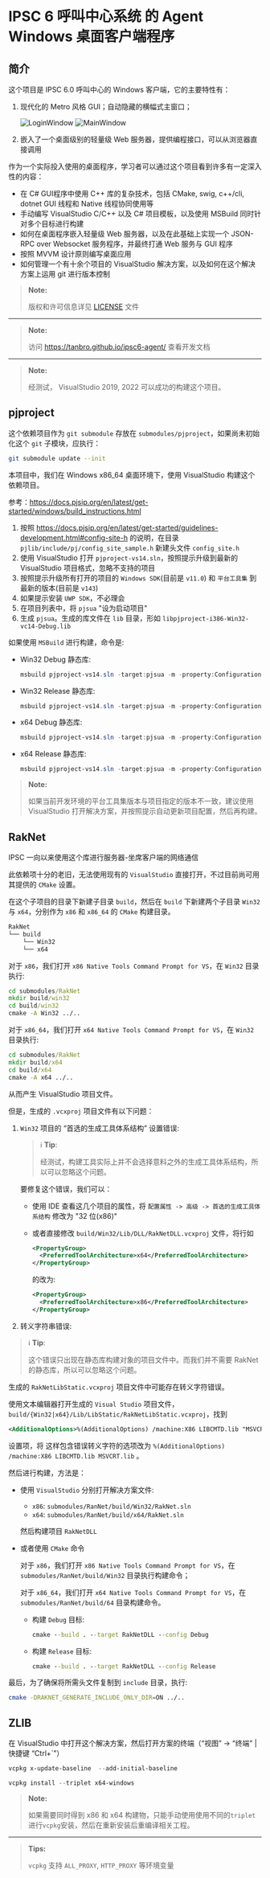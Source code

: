 # IPSC 6 呼叫中心系统 的 Agent Windows 桌面客户端程序

## 简介

这个项目是 IPSC 6.0 呼叫中心的 Windows 客户端，它的主要特性有：

1. 现代化的 Metro 风格 GUI；自动隐藏的横幅式主窗口；

   ![LoginWindow](developer-guide/src/images/LoginWindow.png)
   ![MainWindow](developer-guide/src/images/MainWindow.png)

1. 嵌入了一个桌面级别的轻量级 Web 服务器，提供编程接口，可以从浏览器直接调用

作为一个实际投入使用的桌面程序，学习者可以通过这个项目看到许多有一定深入性的内容：

- 在 C# GUI程序中使用 C++ 库的复杂技术，包括 CMake, swig, c++/cli, dotnet GUI 线程和 Native 线程协同使用等
- 手动编写 VisualStudio C/C++ 以及 C# 项目模板，以及使用 MSBuild 同时针对多个目标进行构建
- 如何在桌面程序嵌入轻量级 Web 服务器，以及在此基础上实现一个 JSON-RPC over Websocket 服务程序，并最终打通 Web 服务与 GUI 程序
- 按照 MVVM 设计原则编写桌面应用
- 如何管理一个有十余个项目的 VisualStudio 解决方案，以及如何在这个解决方案上运用 git 进行版本控制

> **Note:**
>
> 版权和许可信息详见 [LICENSE](LICENSE.txt) 文件

---

> **Note:**
>
> 访问 <https://tanbro.github.io/ipsc6-agent/> 查看开发文档

---

> **Note:**
>
> 经测试， VisualStudio 2019, 2022 可以成功的构建这个项目。

## pjproject

这个依赖项目作为 `git submodule` 存放在 `submodules/pjproject`，如果尚未初始化这个 `git` 子模块，应执行：

```sh
git submodule update --init
```

本项目中，我们在 Windows x86_64 桌面环境下，使用 VisualStudio 构建这个依赖项目。

参考：<https://docs.pjsip.org/en/latest/get-started/windows/build_instructions.html>

1. 按照 <https://docs.pjsip.org/en/latest/get-started/guidelines-development.html#config-site-h> 的说明，在目录 `pjlib/include/pj/config_site_sample.h` 新建头文件 `config_site.h`
1. 使用 VisualStudio 打开 `pjproject-vs14.sln`，按照提示升级到最新的 VisualStudio 项目格式，忽略不支持的项目
1. 按照提示升级所有打开的项目的 `Windows SDK`(目前是 `v11.0`) 和 `平台工具集` 到最新的版本(目前是 `v143`)
1. 如果提示安装 `UWP SDK`，不必理会
1. 在项目列表中，将 `pjsua` "设为启动项目"
1. 生成 `pjsua`。生成的库文件在 `lib` 目录，形如 `libpjproject-i386-Win32-vc14-Debug.lib`

如果使用 `MSBuild` 进行构建，命令是:

- Win32 Debug 静态库:

  ```powershell
  msbuild pjproject-vs14.sln -target:pjsua -m -property:Configuration=Debug -property:Platform=Win32
  ```

- Win32 Release 静态库:

  ```powershell
  msbuild pjproject-vs14.sln -target:pjsua -m -property:Configuration=Release -property:Platform=Win32
  ```

- x64 Debug 静态库:

  ```powershell
  msbuild pjproject-vs14.sln -target:pjsua -m -property:Configuration=Debug -property:Platform=x64
  ```

- x64 Release 静态库:

  ```powershell
  msbuild pjproject-vs14.sln -target:pjsua -m -property:Configuration=Release -property:Platform=x64
  ```

> **Note:**
>
> 如果当前开发环境的平台工具集版本与项目指定的版本不一致，建议使用 VisualStudio 打开解决方案，并按照提示自动更新项目配置，然后再构建。

## RakNet

IPSC 一向以来使用这个库进行服务器-坐席客户端的网络通信

此依赖项十分的老旧，无法使用现有的 `VisualStudio` 直接打开，不过目前尚可用其提供的 `CMake` 设置。

在这个子项目的目录下新建子目录 `build`，然后在 `build` 下新建两个子目录 `Win32` 与 `x64`，分别作为 `x86` 和 `x86_64` 的 `CMake` 构建目录。

```sh
RakNet
└── build
    └── Win32
    └── x64
```

对于 `x86`，我们打开 `x86 Native Tools Command Prompt for VS`，在 `Win32` 目录执行:

```bat
cd submodules/RakNet
mkdir build/win32
cd build/win32
cmake -A Win32 ../..
```

对于 `x86_64`，我们打开 `x64 Native Tools Command Prompt for VS`，在 `Win32` 目录执行:

```bat
cd submodules/RakNet
mkdir build/x64
cd build/x64
cmake -A x64 ../..
```

从而产生 VisualStudio 项目文件。

但是，生成的 `.vcxproj` 项目文件有以下问题：

1. `Win32` 项目的 “首选的生成工具体系结构” 设置错误:

    > ℹ **Tip**:
    >
    > 经测试，构建工具实际上并不会选择意料之外的生成工具体系结构，所以可以忽略这个问题。

    要修复这个错误，我们可以：

    - 使用 IDE 查看这几个项目的属性，将 `配置属性 -> 高级 -> 首选的生成工具体系结构` 修改为 "32 位(x86)"

    - 或者直接修改 `build/Win32/Lib/DLL/RakNetDLL.vcxproj` 文件，将行如

        ```xml
        <PropertyGroup>
          <PreferredToolArchitecture>x64</PreferredToolArchitecture>
        </PropertyGroup>
        ```

        的改为:

        ```xml
        <PropertyGroup>
          <PreferredToolArchitecture>x86</PreferredToolArchitecture>
        </PropertyGroup>
        ```

1. 转义字符串错误:

> ℹ **Tip**:
>
> 这个错误只出现在静态库构建对象的项目文件中。而我们并不需要 RakNet 的静态库，所以可以忽略这个问题。

生成的 `RakNetLibStatic.vcxproj` 项目文件中可能存在转义字符错误。

使用文本编辑器打开生成的 `Visual Studio` 项目文件， `build/{Win32|x64}/Lib/LibStatic/RakNetLibStatic.vcxproj`，找到

```xml
<AdditionalOptions>%(AdditionalOptions) /machine:X86 LIBCMTD.lib "MSVCRT.lib&amp;quot"%3B""</AdditionalOptions>
```

设置项，将 这样包含错误转义字符的选项改为 `%(AdditionalOptions) /machine:X86 LIBCMTD.lib MSVCRT.lib` 。

然后进行构建，方法是：

- 使用 `VisualStudio` 分别打开解决方案文件:

  - `x86`: `submodules/RanNet/build/Win32/RakNet.sln`
  - `x64`: `submodules/RanNet/build/x64/RakNet.sln`

  然后构建项目 `RakNetDLL`

- 或者使用 `CMake` 命令

  对于 `x86`，我们打开 `x86 Native Tools Command Prompt for VS`，在 `submodules/RanNet/build/Win32` 目录执行构建命令；
  
  对于 `x86_64`，我们打开 `x64 Native Tools Command Prompt for VS`，在 `submodules/RanNet/build/64` 目录构建命令。

  - 构建 `Debug` 目标:

    ```bat
    cmake --build . --target RakNetDLL --config Debug
    ```

  - 构建 `Release` 目标:

    ```bat
    cmake --build . --target RakNetDLL --config Release
    ```

最后，为了确保将所需头文件复制到 `include` 目录，执行:

```sh
cmake -DRAKNET_GENERATE_INCLUDE_ONLY_DIR=ON ../..
```

## ZLIB

在 VisualStudio 中打开这个解决方案，然后打开方案的终端（“视图” -> “终端” | 快捷键 “Ctrl+`”）

```powershell
vcpkg x-update-baseline  --add-initial-baseline
```

```powershell
vcpkg install --triplet x64-windows
```

> **Note:**
>
> 如果需要同时得到 x86 和 x64 构建物，只能手动使用使用不同的`triplet`进行`vcpkg`安装，然后在重新安装后重编译相关工程。

---

> **Tips:**
>
> `vcpkg` 支持 `ALL_PROXY`, `HTTP_PROXY` 等环境变量
